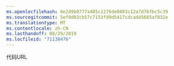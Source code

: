 ```yaml
---
ms.openlocfilehash: 0e2d9b0777a485c1276de0803c12a7d76fbc5c39
ms.sourcegitcommit: 5ef0d02cb57c7153fd9d5417cdcad45665af832e
ms.translationtype: MT
ms.contentlocale: zh-CN
ms.lasthandoff: 08/29/2019
ms.locfileid: "71138476"
---
```

<span data-ttu-id="c7ea3-101">代码</span><span class="sxs-lookup"><span data-stu-id="c7ea3-101">URL</span></span>